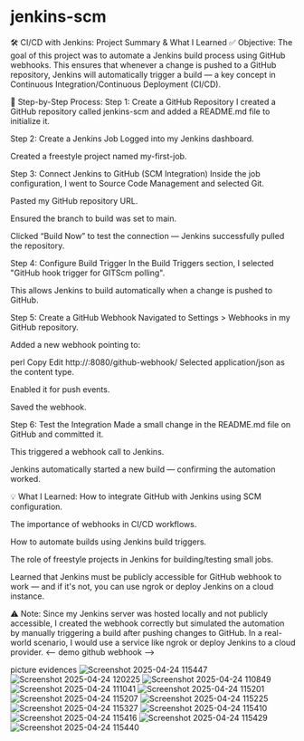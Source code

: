 # jenkins-scm
🛠️ CI/CD with Jenkins: Project Summary & What I Learned
✅ Objective:
The goal of this project was to automate a Jenkins build process using GitHub webhooks. This ensures that whenever a change is pushed to a GitHub repository, Jenkins will automatically trigger a build — a key concept in Continuous Integration/Continuous Deployment (CI/CD).

🔁 Step-by-Step Process:
Step 1: Create a GitHub Repository
I created a GitHub repository called jenkins-scm and added a README.md file to initialize it.

Step 2: Create a Jenkins Job
Logged into my Jenkins dashboard.

Created a freestyle project named my-first-job.

Step 3: Connect Jenkins to GitHub (SCM Integration)
Inside the job configuration, I went to Source Code Management and selected Git.

Pasted my GitHub repository URL.

Ensured the branch to build was set to main.

Clicked “Build Now” to test the connection — Jenkins successfully pulled the repository.

Step 4: Configure Build Trigger
In the Build Triggers section, I selected "GitHub hook trigger for GITScm polling".

This allows Jenkins to build automatically when a change is pushed to GitHub.

Step 5: Create a GitHub Webhook
Navigated to Settings > Webhooks in my GitHub repository.

Added a new webhook pointing to:

perl
Copy
Edit
http://<my-jenkins-ip>:8080/github-webhook/
Selected application/json as the content type.

Enabled it for push events.

Saved the webhook.

Step 6: Test the Integration
Made a small change in the README.md file on GitHub and committed it.

This triggered a webhook call to Jenkins.

Jenkins automatically started a new build — confirming the automation worked.

💡 What I Learned:
How to integrate GitHub with Jenkins using SCM configuration.

The importance of webhooks in CI/CD workflows.

How to automate builds using Jenkins build triggers.

The role of freestyle projects in Jenkins for building/testing small jobs.

Learned that Jenkins must be publicly accessible for GitHub webhook to work — and if it's not, you can use ngrok or deploy Jenkins on a cloud instance.

⚠️ Note:
Since my Jenkins server was hosted locally and not publicly accessible, I created the webhook correctly but simulated the automation by manually triggering a build after pushing changes to GitHub. In a real-world scenario, I would use a service like ngrok or deploy Jenkins to a cloud provider.
<-- demo github webhook -->

picture evidences
![Screenshot 2025-04-24 115447](https://github.com/user-attachments/assets/4be3d6cb-66c3-4725-b2c1-c36822145dac)
![Screenshot 2025-04-24 120225](https://github.com/user-attachments/assets/11bc4606-1d56-4d5d-8a84-6e4f67647adb)
![Screenshot 2025-04-24 110849](https://github.com/user-attachments/assets/ec5dfa94-3e0a-48cf-95fe-ea1d4d4bbb78)
![Screenshot 2025-04-24 111041](https://github.com/user-attachments/assets/706091c2-5910-441d-b89c-90782072ebcd)
![Screenshot 2025-04-24 115201](https://github.com/user-attachments/assets/5c5ade25-eecc-496e-a35a-94cb62399595)
![Screenshot 2025-04-24 115207](https://github.com/user-attachments/assets/ed38f765-dc43-4ec5-83af-83b8d82ce5bb)
![Screenshot 2025-04-24 115225](https://github.com/user-attachments/assets/a2d7c5f0-9785-4a76-8d7d-4e1c14e05a07)
![Screenshot 2025-04-24 115327](https://github.com/user-attachments/assets/7e1e48f9-691f-4850-815a-b7177715cc68)
![Screenshot 2025-04-24 115410](https://github.com/user-attachments/assets/81e26c23-fda9-4b3a-b48e-e96fc7bb0a54)
![Screenshot 2025-04-24 115416](https://github.com/user-attachments/assets/45aaef92-7bed-47bd-b53f-db68fa385523)
![Screenshot 2025-04-24 115429](https://github.com/user-attachments/assets/ab8ba4b4-9ec8-4686-b544-e9f5fbfab248)
![Screenshot 2025-04-24 115440](https://github.com/user-attachments/assets/50467fd5-c71c-4475-81bd-b6253e4578c7)
